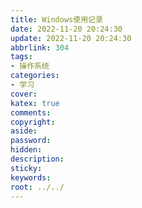 ```yaml
---
title: Windows使用记录
date: 2022-11-20 20:24:30
update: 2022-11-20 20:24:30
abbrlink: 304
tags:
- 操作系统
categories:
- 学习
cover:
katex: true
comments:
copyright:
aside: 
password:
hidden:
description: 
sticky: 
keywords:
root: ../../
---
```


## 